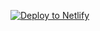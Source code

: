 

[![Deploy to Netlify](https://www.netlify.com/img/deploy/button.svg)](https://app.netlify.com/start/deploy?repository=https://github.com/aitchiss/dtn-with-toml-settings-and-usage&fullConfiguration=true)


